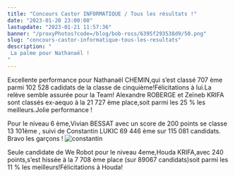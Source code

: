 ```yaml
---
title: "Concours Castor INFORMATIQUE / Tous les résultats !"
date: "2023-01-20 23:00:00"
lastupdate: "2023-01-21 11:57:36"
banner: "/proxyPhotos?code=/blog/bob-ross/6395f293538d9/50.png"
slug: "concours-castor-informatique-tous-les-resultats"
description: " 
 La palme pour Nathanaël ! 
"
---
```


Excellente performance pour Nathanaël CHEMIN,qui s’est classé 707 ème parmi 102 528 cadidats de la classe de cinquième!Félicitations à lui.La relève semble assurée pour la Team!
Alexandre ROBERGE et Zeïneb KRIFA sont classés ex-aequo à la 21 727 ème place,soit parmi les 25 % les meilleurs.Jolie performance !

Pour le niveau 6 ème,Vivian BESSAT avec un score de 200 points se classe 13 101ème , suivi de Constantin LUKIC 69 446 ème sur 115 081 candidats. Bravo les garçons !
![constantin](/proxyPhotos?code=/blog/bob-ross/63cbc3e615121/75.jpg)

Seule candidate de We Robot pour le niveau 4eme,Houda KRIFA,avec 240 points,s’est hissée à la 7 708 ème place
(sur 89067 candidats)soit parmi les 11 % les meilleurs!Félicitations à Houda! 




    